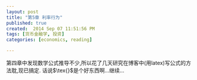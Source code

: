 ```yaml
---
layout: post
title: "第5章 利率行为"
published: true
created:  2014 Sep 07 11:51:56 PM
tags: [货币金融学, 投资]
categories: [economics, reading]

---
```


第四章中发现数学公式推导不少,所以花了几天研究在博客中(用latex)写公式的方法耽,现已搞定.
话说$\tex{}$是个好东西啊...继续...


